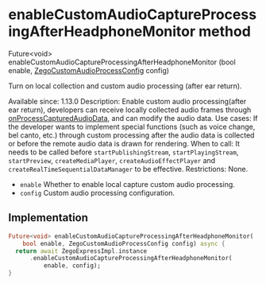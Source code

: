 


# enableCustomAudioCaptureProcessingAfterHeadphoneMonitor method








Future&lt;void> enableCustomAudioCaptureProcessingAfterHeadphoneMonitor
(bool enable, [ZegoCustomAudioProcessConfig](../../zego_uikit_prebuilt_live_audio_room/ZegoCustomAudioProcessConfig-class.md) config)





<p>Turn on local collection and custom audio processing (after ear return).</p>
<p>Available since: 1.13.0
Description: Enable custom audio processing(after ear return), developers can receive locally collected audio frames through <a href="../../zego_uikit_prebuilt_live_audio_room/ZegoExpressEngine/onProcessCapturedAudioData.md">onProcessCapturedAudioData</a>, and can modify the audio data.
Use cases: If the developer wants to implement special functions (such as voice change, bel canto, etc.) through custom processing after the audio data is collected or before the remote audio data is drawn for rendering.
When to call: It needs to be called before <code>startPublishingStream</code>, <code>startPlayingStream</code>, <code>startPreview</code>, <code>createMediaPlayer</code>, <code>createAudioEffectPlayer</code> and <code>createRealTimeSequentialDataManager</code> to be effective.
Restrictions: None.</p>
<ul>
<li><code>enable</code> Whether to enable local capture custom audio processing.</li>
<li><code>config</code> Custom audio processing configuration.</li>
</ul>



## Implementation

```dart
Future<void> enableCustomAudioCaptureProcessingAfterHeadphoneMonitor(
    bool enable, ZegoCustomAudioProcessConfig config) async {
  return await ZegoExpressImpl.instance
      .enableCustomAudioCaptureProcessingAfterHeadphoneMonitor(
          enable, config);
}
```







